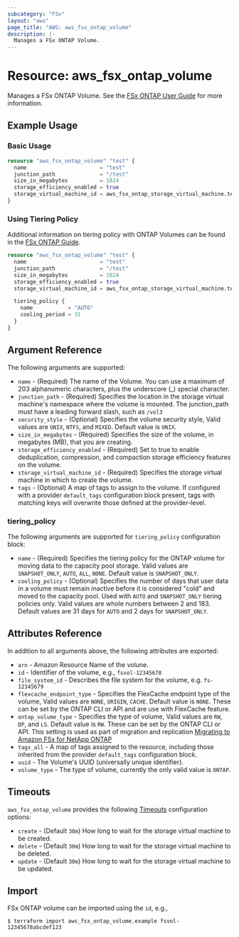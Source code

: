 ```yaml
---
subcategory: "FSx"
layout: "aws"
page_title: "AWS: aws_fsx_ontap_volume"
description: |-
  Manages a FSx ONTAP Volume.
---
```


# Resource: aws_fsx_ontap_volume

Manages a FSx ONTAP Volume.
See the [FSx ONTAP User Guide](https://docs.aws.amazon.com/fsx/latest/ONTAPGuide/managing-volumes.html) for more information.


## Example Usage

### Basic Usage

```terraform
resource "aws_fsx_ontap_volume" "test" {
  name                       = "test"
  junction_path              = "/test"
  size_in_megabytes          = 1024
  storage_efficiency_enabled = true
  storage_virtual_machine_id = aws_fsx_ontap_storage_virtual_machine.test.id
}
```

### Using Tiering Policy

Additional information on tiering policy with ONTAP Volumes can be found in the [FSx ONTAP Guide](https://docs.aws.amazon.com/fsx/latest/ONTAPGuide/managing-volumes.html).

```terraform
resource "aws_fsx_ontap_volume" "test" {
  name                       = "test"
  junction_path              = "/test"
  size_in_megabytes          = 1024
  storage_efficiency_enabled = true
  storage_virtual_machine_id = aws_fsx_ontap_storage_virtual_machine.test.id

  tiering_policy {
    name           = "AUTO"
    cooling_period = 31
  }
}
```

## Argument Reference

The following arguments are supported:

* `name` - (Required) The name of the Volume. You can use a maximum of 203 alphanumeric characters, plus the underscore (_) special character.
* `junction_path` - (Required) Specifies the location in the storage virtual machine's namespace where the volume is mounted. The junction_path must have a leading forward slash, such as `/vol3`
* `security_style` - (Optional) Specifies the volume security style, Valid values are `UNIX`, `NTFS`, and `MIXED`. Default value is `UNIX`.
* `size_in_megabytes` - (Required) Specifies the size of the volume, in megabytes (MB), that you are creating.
* `storage_efficiency_enabled` - (Required) Set to true to enable deduplication, compression, and compaction storage efficiency features on the volume.
* `storage_virtual_machine_id` - (Required) Specifies the storage virtual machine in which to create the volume.
* `tags` - (Optional) A map of tags to assign to the volume. If configured with a provider `default_tags` configuration block present, tags with matching keys will overwrite those defined at the provider-level.

### tiering_policy

The following arguments are supported for `tiering_policy` configuration block:

* `name` - (Required) Specifies the tiering policy for the ONTAP volume for moving data to the capacity pool storage. Valid values are `SNAPSHOT_ONLY`, `AUTO`, `ALL`, `NONE`. Default value is `SNAPSHOT_ONLY`.
* `cooling_policy` - (Optional) Specifies the number of days that user data in a volume must remain inactive before it is considered "cold" and moved to the capacity pool. Used with `AUTO` and `SNAPSHOT_ONLY` tiering policies only. Valid values are whole numbers between 2 and 183. Default values are 31 days for `AUTO` and 2 days for `SNAPSHOT_ONLY`.

## Attributes Reference

In addition to all arguments above, the following attributes are exported:

* `arn` - Amazon Resource Name of the volune.
* `id` - Identifier of the volume, e.g., `fsvol-12345678`
* `file_system_id` - Describes the file system for the volume, e.g. `fs-12345679`
* `flexcache_endpoint_type` - Specifies the FlexCache endpoint type of the volume, Valid values are `NONE`, `ORIGIN`, `CACHE`. Default value is `NONE`. These can be set by the ONTAP CLI or API and are use with FlexCache feature.
* `ontap_volume_type` - Specifies the type of volume, Valid values are `RW`, `DP`,  and `LS`. Default value is `RW`. These can be set by the ONTAP CLI or API. This setting is used as part of migration and replication [Migrating to Amazon FSx for NetApp ONTAP](https://docs.aws.amazon.com/fsx/latest/ONTAPGuide/migrating-fsx-ontap.html)
* `tags_all` - A map of tags assigned to the resource, including those inherited from the provider `default_tags` configuration block.
* `uuid` - The Volume's UUID (universally unique identifier).
* `volume_type` - The type of volume, currently the only valid value is `ONTAP`.

## Timeouts

`aws_fsx_ontap_volume` provides the following [Timeouts](https://www.terraform.io/docs/configuration/blocks/resources/syntax.html#operation-timeouts)
configuration options:

* `create` - (Default `30m`) How long to wait for the storage virtual machine to be created.
* `delete` - (Default `30m`) How long to wait for the storage virtual machine to be deleted.
* `update` - (Default `30m`) How long to wait for the storage virtual machine to be updated.

## Import

FSx ONTAP volume can be imported using the `id`, e.g.,

```
$ terraform import aws_fsx_ontap_volume.example fsvol-12345678abcdef123
```
